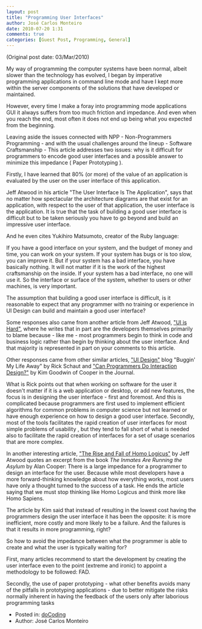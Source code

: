 ```yaml
---
layout: post
title: "Programming User Interfaces"
author: José Carlos Monteiro
date: 2010-07-20 1:31
comments: true
categories: [Guest Post, Programming, General]
---
```

(Original post date: 03/Mar/2010)

My way of programming the computer systems have been normal, albeit slower than the technology has evolved, I began by imperative programming applications in command line mode and have I kept more within the server components of the solutions that have developed or maintained.

However, every time I make a foray into programming mode applications GUI it always suffers from too much friction and impedance. And even when you reach the end, most often it does not end up being what you expected from the beginning.
<!-- more -->
Leaving aside the issues connected with NPP - Non-Programmers Programming - and with the usual challenges around the lineup - Software Craftsmanship - This article addresses two issues: why is it difficult for programmers to encode good user interfaces and a possible answer to minimize this impedance ( Paper Prototyping ).  

Firstly, I have learned that 80% (or more) of the value of an application is evaluated by the user on the user interface of this application.

Jeff Atwood in his article "The User Interface Is The Application", says that no matter how spectacular the architecture diagrams are that exist for an application, with respect to the user of that application, the user interface is the application. It is true that the task of building a good user interface is difficult but to be taken seriously you have to go beyond and build an impressive user interface.

And he even cites Yukihiro Matsumoto, creator of the Ruby language:

If you have a good interface on your system, and the budget of money and time, you can work on your system. If your system has bugs or is too slow, you can improve it. But if your system has a bad interface, you have basically nothing. It will not matter if it is the work of the highest craftsmanship on the inside. If your system has a bad interface, no one will use it. So the interface or surface of the system, whether to users or other machines, is very important.

The assumption that building a good user interface is difficult, is it reasonable to expect that any programmer with no training or experience in UI Design can build and maintain a good user interface?

Some responses also came from another article from Jeff Atwood, ["UI is Hard"](http://www.codinghorror.com/blog/2005/06/ui-is-hard.html), where he writes that in part are the developers themselves primarily to blame because - like me - most programmers begin to think in code and business logic rather than begin by thinking about the user interface. And that majority is represented in part on your comments to this article.

Other responses came from other similar articles, ["UI Design"](http://blogs.msdn.com/rick_schaut/archive/2004/04/02/106929.aspx) blog "Buggin' My Life Away" by Rick Schaut and ["Can Programmers Do Interaction Design?"](http://www.cooper.com/journal/2003/08/can_programmers_do_interaction.html) by Kim Goodwin of Cooper in the Journal.

What is Rick points out that when working on software for the user it doesn't matter if it is a web application or desktop, or add new features, the focus is in designing the user interface - first and foremost. And this is complicated because programmers are first used to implement efficient algorithms for common problems in computer science but not learned or have enough experience on how to design a good user interface. Secondly, most of the tools facilitates the rapid creation of user interfaces for most simple problems of usability , but they tend to fall short of what is needed also to facilitate the rapid creation of interfaces for a set of usage scenarios that are more complex.

In another interesting article, ["The Rise and Fall of Homo Logicus"](http://www.codinghorror.com/blog/2004/09/the-rise-and-fall-of-homo-logicus.html) by Jeff Atwood quotes an excerpt from the book _The Inmates Are Running the Asylum_ by Alan Cooper: There is a large impedance for a programmer to design an interface for the user. Because while most developers have a more forward-thinking knowledge about how everything works, most users have only a  thought turned to the success of a task. He ends the article saying that we must stop thinking like Homo Logicus and think more like Homo Sapiens.

The article by Kim said that instead of resulting in the lowest cost having the programmers design the user interface it has been the opposite: it is more inefficient, more costly and more likely to be a failure. And the failures is that it results in more programming, right?

So how to avoid the impedance between what the programmer is able to create and what the user is typically waiting for?

First, many articles recommend to start the development by creating the user interface even to the point (extreme and ironic) to appoint a methodology to be followed: FAD.

Secondly, the use of paper prototyping - what other benefits avoids many of the pitfalls in prototyping applications - due to better mitigate the risks normally inherent in having the feedback of the users only after laborious programming tasks

* Posted in: [doCoding](http://recortis.dowedo-it.com/index.php/archives/category/docoding/)
* Author: José Carlos Monteiro
